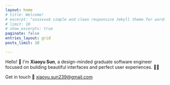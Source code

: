 ```yaml
---
layout: home
# title: Welcome!
# excerpt: "xxxxxxxA simple and clean responsive Jekyll theme for words and photos."
# limit: 10
# show_excerpts: true
paginate: false
entries_layout: grid
posts_limit: 10

---
```



Hello!   :wave:
I'm **Xiaoyu Sun**, a design-minded graduate software engineer focused on building beautiful interfaces and perfect user experiences. :woman_technologist:

Get in touch :email: <xiaoyu.sun239@gmail.com>



